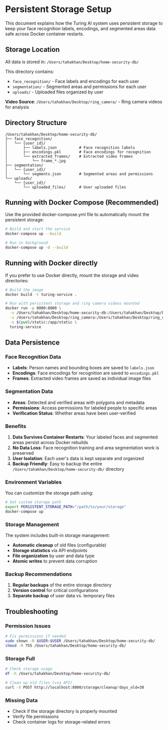 # Persistent Storage Setup

This document explains how the Turing AI system uses persistent storage to keep your face recognition labels, encodings, and segmented areas data safe across Docker container restarts.

## Storage Location

All data is stored in: `/Users/tahakhan/Desktop/home-security-db/`

This directory contains:
- `face_recognition/` - Face labels and encodings for each user
- `segmentation/` - Segmented areas and permissions for each user  
- `uploads/` - Uploaded files organized by user

**Video Source**: `/Users/tahakhan/Desktop/ring_camera/` - Ring camera videos for analysis

## Directory Structure

```
/Users/tahakhan/Desktop/home-security-db/
├── face_recognition/
│   └── {user_id}/
│       ├── labels.json          # Face recognition labels
│       ├── encodings.pkl        # Face encodings for recognition
│       └── extracted_frames/    # Extracted video frames
│           └── frame_*.jpg
├── segmentation/
│   └── {user_id}/
│       └── segments.json        # Segmented areas and permissions
└── uploads/
    └── {user_id}/
        └── uploaded_files/      # User uploaded files
```

## Running with Docker Compose (Recommended)

Use the provided docker-compose.yml file to automatically mount the persistent storage:

```bash
# Build and start the service
docker-compose up --build

# Run in background
docker-compose up -d --build
```

## Running with Docker directly

If you prefer to use Docker directly, mount the storage and video directories:

```bash
# Build the image
docker build -t turing-service .

# Run with persistent storage and ring camera videos mounted
docker run -p 8000:8000 \
  -v /Users/tahakhan/Desktop/home-security-db:/Users/tahakhan/Desktop/home-security-db \
  -v /Users/tahakhan/Desktop/ring_camera:/Users/tahakhan/Desktop/ring_camera \
  -v $(pwd)/static:/app/static \
  turing-service
```

## Data Persistence

### Face Recognition Data
- **Labels**: Person names and bounding boxes are saved to `labels.json`
- **Encodings**: Face encodings for recognition are saved to `encodings.pkl`
- **Frames**: Extracted video frames are saved as individual image files

### Segmentation Data
- **Areas**: Detected and verified areas with polygons and metadata
- **Permissions**: Access permissions for labeled people to specific areas
- **Verification Status**: Whether areas have been user-verified

### Benefits

1. **Data Survives Container Restarts**: Your labeled faces and segmented areas persist across Docker rebuilds
2. **No Data Loss**: Face recognition training and area segmentation work is preserved
3. **User Isolation**: Each user's data is kept separate and organized
4. **Backup Friendly**: Easy to backup the entire `/Users/tahakhan/Desktop/home-security-db/` directory

### Environment Variables

You can customize the storage path using:

```bash
# Set custom storage path
export PERSISTENT_STORAGE_PATH="/path/to/your/storage"
docker-compose up
```

### Storage Management

The system includes built-in storage management:

- **Automatic cleanup** of old files (configurable)
- **Storage statistics** via API endpoints
- **File organization** by user and data type
- **Atomic writes** to prevent data corruption

### Backup Recommendations

1. **Regular backups** of the entire storage directory
2. **Version control** for critical configurations
3. **Separate backup** of user data vs. temporary files

## Troubleshooting

### Permission Issues
```bash
# Fix permissions if needed
sudo chown -R $USER:$USER /Users/tahakhan/Desktop/home-security-db/
chmod -R 755 /Users/tahakhan/Desktop/home-security-db/
```

### Storage Full
```bash
# Check storage usage
df -h /Users/tahakhan/Desktop/home-security-db/

# Clean up old files (via API)
curl -X POST http://localhost:8000/storage/cleanup?days_old=30
```

### Missing Data
- Check if the storage directory is properly mounted
- Verify file permissions
- Check container logs for storage-related errors
